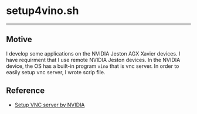 # setup4vino.sh

-------------------------------------------------------------------

## Motive
  I develop some applications on the NVIDIA Jeston AGX Xavier 
devices. I have requirment that I use remote NVIDIA Jeston devices. 
In the NVIDIA device, the OS has a built-in program `vino` that is 
vnc server. In order to easily setup vnc server, I wrote scrip file.

## Reference
- [Setup VNC server by NVIDIA](https://developer.nvidia.com/embedded/learn/tutorials/vnc-setup)
